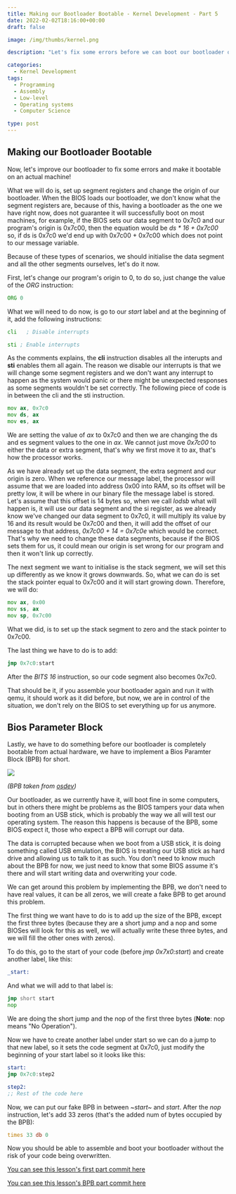 ```yaml
---
title: Making our Bootloader Bootable - Kernel Development - Part 5
date: 2022-02-02T18:16:00+00:00
draft: false

image: /img/thumbs/kernel.png

description: "Let's fix some errors before we can boot our bootloader on actual hardware"

categories:
  - Kernel Development
tags:
  - Programming
  - Assembly
  - Low-level
  - Operating systems
  - Computer Science

type: post
---
```


## Making our Bootloader Bootable

Now, let\'s improve our bootloader to fix some errors and make it
bootable on an actual machine!

What we will do is, set up segment registers and change the origin of
our bootloader. When the BIOS loads our bootloader, we don\'t know what
the segment registers are, because of this, having a bootloader as the
one we have right now, does not guarantee it will successfully boot on
most machines, for example, if the BIOS sets our data segment to 0x7c0
and our program\'s origin is 0x7c00, then the equation would be *ds \*
16 + 0x7c00* so, if ds is 0x7c0 we\'d end up with 0x7c00 + 0x7c00 which
does not point to our message variable.

Because of these types of scenarios, we should initialise the data
segment and all the other segments ourselves, let\'s do it now.

First, let\'s change our program\'s origin to 0, to do so, just change
the value of the *ORG* instruction:

``` asm
ORG 0
```

What we will need to do now, is go to our *start* label and at the
beginning of it, add the following instructions:

``` asm
cli   ; Disable interrupts

sti ; Enable interrupts
```

As the comments explains, the **cli** instruction disables all the
interupts and **sti** enables them all again. The reason we disable our
interrupts is that we will change some segment registers and we don\'t
want any interrupt to happen as the system would panic or there might be
unexpected responses as some segments wouldn\'t be set correctly. The
following piece of code is in between the cli and the sti instruction.

``` asm
mov ax, 0x7c0
mov ds, ax
mov es, ax
```

We are setting the value of *ax* to 0x7c0 and then we are changing the
ds and es segment values to the one in *ax*. We cannot just move
*0x7c00* to either the data or extra segment, that\'s why we first move
it to ax, that\'s how the processor works.

As we have already set up the data segment, the extra segment and our
origin is zero. When we reference our message label, the processor will
assume that we are loaded into address 0x00 into RAM, so its offset will
be pretty low, it will be where in our binary file the message label is
stored. Let\'s assume that this offset is 14 bytes so, when we call
*lodsb* what will happen is, it will use our data segment and the si
register, as we already know we\'ve changed our data segment to 0x7c0,
it will multiply its value by 16 and its result would be 0x7c00 and
then, it will add the offset of our message to that address, *0x7c00 +
14 = 0x7c0e* which would be correct. That\'s why we need to change these
data segments, because if the BIOS sets them for us, it could mean our
origin is set wrong for our program and then it won\'t link up
correctly.

The next segment we want to initialise is the stack segment, we will set
this up differently as we know it grows downwards. So, what we can do is
set the stack pointer equal to 0x7c00 and it will start growing down.
Therefore, we will do:

``` asm
mov ax, 0x00
mov ss, ax
mov sp, 0x7c00
```

What we did, is to set up the stack segment to zero and the stack
pointer to 0x7c00.

The last thing we have to do is to add:

``` asm
jmp 0x7c0:start
```

After the *BITS 16* instruction, so our code segment also becomes 0x7c0.

That should be it, if you assemble your bootloader again and run it with
qemu, it should work as it did before, but now, we are in control of the
situation, we don\'t rely on the BIOS to set everything up for us
anymore.

## Bios Parameter Block

Lastly, we have to do something before our bootloader is completely
bootable from actual hardware, we have to implement a Bios Paramter
Block (BPB) for short.

![](/img/guides/kernel/bootloader3.png)

*(BPB taken from
[osdev](https://wiki.osdev.org/FAT#BPB_.28BIOS_Parameter_Block.29))*

Our bootloader, as we currently have it, will boot fine in some
computers, but in others there might be problems as the BIOS tampers
your data when booting from an USB stick, which is probably the way we
all will test our operating system. The reason this happens is because
of the BPB, some BIOS expect it, those who expect a BPB will corrupt our
data.

The data is corrupted because when we boot from a USB stick, it is doing
something called USB emulation, the BIOS is treating our USB stick as
hard drive and allowing us to talk to it as such. You don\'t need to
know much about the BPB for now, we just need to know that some BIOS
assume it\'s there and will start writing data and overwriting your
code.

We can get around this problem by implementing the BPB, we don\'t need
to have real values, it can be all zeros, we will create a fake BPB to
get around this problem.

The first thing we want have to do is to add up the size of the BPB,
except the first three bytes (because they are a short jump and a nop
and some BIOSes will look for this as well, we will actually write these
three bytes, and we will fill the other ones with zeros).

To do this, go to the start of your code (before *jmp 0x7x0:start*) and
create another label, like this:

``` asm
_start:
```

And what we will add to that label is:

``` asm
jmp short start
nop
```

We are doing the short jump and the nop of the first three bytes
(**Note**: nop means \"No Operation\").

Now we have to create another label under start so we can do a jump to
that new label, so it sets the code segment at 0x7c0, just modify the
beginning of your start label so it looks like this:

``` asm
start:
jmp 0x7c0:step2

step2:
;; Rest of the code here
```

Now, we can put our fake BPB in between *~start~* and *start*. After the
*nop* instruction, let\'s add 33 zeros (that\'s the added num of bytes
occupied by the BPB):

``` asm
times 33 db 0
```

Now you should be able to assemble and boot your bootloader without the
risk of your code being overwritten.

[You can see this lesson\'s first part commit
here](https://codeberg.org/QuadWord/Kinl/commit/46296ae7dfe069a277510f60b5af80161abf6244)

[You can see this lesson\'s BPB part commit
here](https://codeberg.org/QuadWord/Kinl/commit/990fc2a9b1a382ade30902198a76b890fb119d83)
